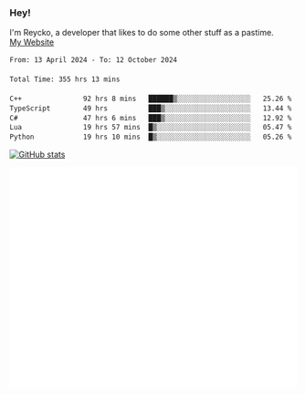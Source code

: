 ### Hey!
I'm Reycko, a developer that likes to do some other stuff as a pastime.  
[My Website](https://reycko.root.sx)

<!--START_SECTION:wakasection-->

```txt
From: 13 April 2024 - To: 12 October 2024

Total Time: 355 hrs 13 mins

C++               92 hrs 8 mins   ██████▒░░░░░░░░░░░░░░░░░░   25.26 %
TypeScript        49 hrs          ███▒░░░░░░░░░░░░░░░░░░░░░   13.44 %
C#                47 hrs 6 mins   ███▒░░░░░░░░░░░░░░░░░░░░░   12.92 %
Lua               19 hrs 57 mins  █▒░░░░░░░░░░░░░░░░░░░░░░░   05.47 %
Python            19 hrs 10 mins  █▒░░░░░░░░░░░░░░░░░░░░░░░   05.26 %
```

<!--END_SECTION:wakasection-->

[![GitHub stats](https://github-readme-stats.vercel.app/api?username=Reycko&show_icons=true&theme=dark&hide_title=true&count_private=true)](https://github.com/anuraghazra/github-readme-stats)

![Metrics](/github-metrics.svg)
